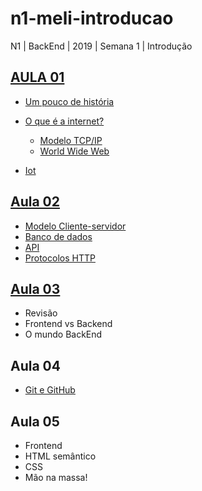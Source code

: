 # n1-meli-introducao
N1 | BackEnd | 2019 | Semana 1 | Introdução

## [AULA 01](https://github.com/reprograma/n1-meli-introducao/tree/aula_01#aula-01)
* [Um pouco de história](https://github.com/reprograma/n1-meli-introducao/tree/aula_01#um-pouco-de-história)
* [O que é a internet?](https://github.com/reprograma/n1-meli-introducao/tree/aula_01#O-QUE-É-A-INTERNET)
    * [Modelo TCP/IP](https://github.com/reprograma/n1-meli-introducao/tree/aula_01#modelo-tcpip)
    * [World Wide Web](https://github.com/reprograma/n1-meli-introducao/tree/aula_01#world-wide-web)

* [Iot](https://github.com/reprograma/n1-meli-introducao/tree/aula_01#internet-das-coisas---iot)

## [Aula 02](https://github.com/reprograma/n1-meli-introducao/tree/aula_02#aula-02)
* [Modelo Cliente-servidor](https://github.com/reprograma/n1-meli-introducao/tree/aula_02#modelo-cliente-servidor)
* [Banco de dados](https://github.com/reprograma/n1-meli-introducao/tree/aula_02#banco-de-dados)
* [API](https://github.com/reprograma/n1-meli-introducao/tree/aula_02#api)
* [Protocolos HTTP](https://github.com/reprograma/n1-meli-introducao/tree/aula_02#protocolos-http)

## [Aula 03](https://github.com/reprograma/n1-meli-introducao/tree/aula_03)
* Revisão
* Frontend vs Backend
* O mundo BackEnd  

## Aula 04
* [Git e GitHub](https://github.com/reprograma/Git-Github-e-Responsivo/tree/master/Git%20e%20Github/aula%201)


## Aula 05
* Frontend
* HTML semântico
* CSS 
* Mão na massa!
